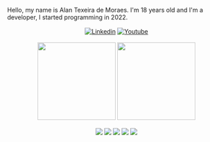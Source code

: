 Hello, my name is Alan Texeira de Moraes. I'm 18 years old and I'm a developer, I started programming in 2022.
<br>
<div  align="center">
 <a  href="https://www.linkedin.com/in/alan-teixeira-de-moraes-190aa0230/"><img align="center" alt="Linkedin" title="Linkedin" src="https://img.shields.io/badge/linkedin-%230077B5.svg?style=for-the-badge&logo=linkedin&logoColor=white"/></a>
 <a  href="https://www.instagram.com/alnn_moraes7/"><img align="center" alt="Youtube" title="Instagram" src="https://img.shields.io/badge/instagram-%23E4405F.svg?style=for-the-badge&logo=Instagram&logoColor=white"/></a>
<br />
<br />
<img align="center" height="180em"  src="https://github-readme-stats.vercel.app/api?username=AlanTXM&show_icons=true&theme=radical" />
<img align="center" height="180em"   src="https://github-readme-stats.vercel.app/api/top-langs/?username=AlanTXM&layout=compact&langs_count=7&theme=radical"/>
<br />
<br />
<img align="center" src="https://img.shields.io/badge/node.js-6DA55F?style=for-the-badge&logo=node.js&logoColor=white" />
<img align="center" src="https://img.shields.io/badge/Flutter-02569B?style=for-the-badge&logo=flutter&logoColor=white" />
<img align="center" src="https://img.shields.io/badge/github-082032?style=for-the-badge&logo=github&logoColor=white" />
<img align="center" src="https://img.shields.io/badge/TypeScript-1c4c96?style=for-the-badge&logo=TypeScript&logoColor=white" />
<img align="center" src="https://img.shields.io/badge/JavaScript-eeca06?style=for-the-badge&logo=JavaScript&logoColor=white" />
<br>
</div>
